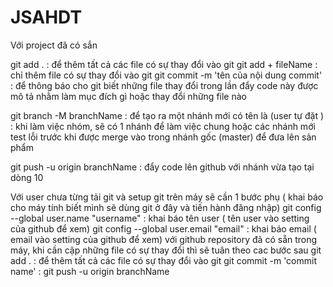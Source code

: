 # JSAHDT
Với project đã có sắn

git add . : để thêm tất cả các file có sự thay đổi vào git
git add + fileName : chỉ thêm file có sự thay đổi vào git
git commit -m 'tên của nội dung commit' : để thông báo cho git biết những file thay đổi trong lần đẩy code này được mô tả nhằm làm mục đích gì hoặc thay đổi những file nào

git branch -M branchName : để tạo ra một nhánh mới có tên là (user tự đặt ) : khi làm việc nhóm, sẽ có 1 nhánh để làm việc chung hoặc các nhánh mới test lỗi trước khi được merge vào trong nhánh gốc (master) để đưa lên sản phẩm

git push -u origin branchName : đẩy code lên github với nhánh vừa tạo tại dòng 10

Với user chưa từng tải git và setup git trên máy sẽ cần 1 bước phụ ( khai báo cho máy tính biết mình sẽ dùng git ở đây và tiến hành đăng nhập)
git config --global user.name "username" : khai báo tên user ( tên user vào setting của github để xem)
git config --global user.email "email" : khai báo email ( email vào setting của github để xem)
với github repository đã có sẵn trong máy, khi cần cập những file có sự thay đổi thì sẽ tuân theo cac bước sau
git add . : để thêm tất cả các file có sự thay đổi vào git
git commit -m 'commit name' :
git push -u origin branchName